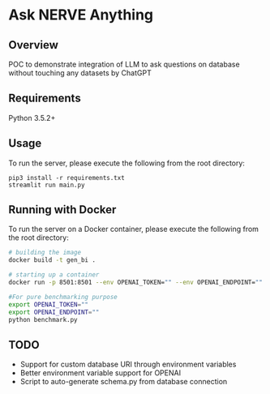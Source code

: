 # Ask NERVE Anything

## Overview
POC to demonstrate integration of LLM to ask questions on database without touching any datasets by ChatGPT

## Requirements
Python 3.5.2+

## Usage
To run the server, please execute the following from the root directory:

```
pip3 install -r requirements.txt
streamlit run main.py
```


## Running with Docker

To run the server on a Docker container, please execute the following from the root directory:

```bash
# building the image
docker build -t gen_bi .

# starting up a container
docker run -p 8501:8501 --env OPENAI_TOKEN="" --env OPENAI_ENDPOINT="" gen_bi 
```


```bash
#For pure benchmarking purpose
export OPENAI_TOKEN=""
export OPENAI_ENDPOINT=""
python benchmark.py
```

## TODO

- Support for custom database URI through environment variables
- Better environment variable support for OPENAI
- Script to auto-generate schema.py from database connection